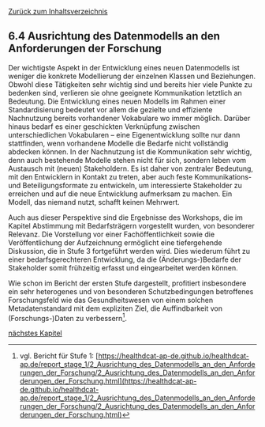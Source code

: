 [Zurück zum Inhaltsverzeichnis](https://healthdcat-ap-de.github.io/healthdcat-ap.de/report_stage_2.html)

## 6.4 Ausrichtung des Datenmodells an den Anforderungen der Forschung

Der wichtigste Aspekt in der Entwicklung eines neuen Datenmodells ist weniger die konkrete Modellierung der einzelnen Klassen und Beziehungen. Obwohl diese Tätigkeiten sehr wichtig sind und bereits hier viele Punkte zu bedenken sind, verlieren sie ohne geeignete Kommunikation letztlich an Bedeutung. Die Entwicklung eines neuen Modells im Rahmen einer Standardisierung bedeutet vor allem die gezielte und effiziente Nachnutzung bereits vorhandener Vokabulare wo immer möglich. Darüber hinaus bedarf es einer geschickten Verknüpfung zwischen unterschiedlichen Vokabularen – eine Eigenentwicklung sollte nur dann stattfinden, wenn vorhandene Modelle die Bedarfe nicht vollständig abdecken können. In der Nachnutzung ist die Kommunikation sehr wichtig, denn auch bestehende Modelle stehen nicht für sich, sondern leben vom Austausch mit (neuen) Stakeholdern. Es ist daher von zentraler Bedeutung, mit den Entwicklern in Kontakt zu treten, aber auch feste Kommunikations- und Beteiligungsformate zu entwickeln, um interessierte Stakeholder zu erreichen und auf die neue Entwicklung aufmerksam zu machen. Ein Modell, das niemand nutzt, schafft keinen Mehrwert.

Auch aus dieser Perspektive sind die Ergebnisse des Workshops, die im Kapitel Abstimmung mit Bedarfsträgern vorgestellt wurden, von besonderer Relevanz. Die Vorstellung vor einer Fachöffentlichkeit sowie die Veröffentlichung der Aufzeichnung ermöglicht eine tiefergehende Diskussion, die in Stufe 3 fortgeführt werden wird. Dies wiederum führt zu einer bedarfsgerechteren Entwicklung, da die (Änderungs-)Bedarfe der Stakeholder somit frühzeitig erfasst und eingearbeitet werden können.

Wie schon im Bericht der ersten Stufe dargestellt, profitiert insbesondere ein sehr heterogenes und von besonderen Schutzbedingungen betroffenes Forschungsfeld wie das Gesundheitswesen von einem solchen Metadatenstandard mit dem expliziten Ziel, die Auffindbarkeit von (Forschungs-)Daten zu verbessern[^77].

[nächstes Kapitel](https://healthdcat-ap-de.github.io/healthdcat-ap.de/report_stage_2/5_Weiterentwicklung_des_Datenmodells/5.5_Ausblick_auf_kommende_Aenderungen.html)

[^77]: vgl. Bericht für Stufe 1: [https://healthdcat-ap-de.github.io/healthdcat-ap.de/report_stage_1/2_Ausrichtung_des_Datenmodells_an_den_Anforderungen_der_Forschung/2_Ausrichtung_des_Datenmodells_an_den_Anforderungen_der_Forschung.html](https://healthdcat-ap-de.github.io/healthdcat-ap.de/report_stage_1/2_Ausrichtung_des_Datenmodells_an_den_Anforderungen_der_Forschung/2_Ausrichtung_des_Datenmodells_an_den_Anforderungen_der_Forschung.html)
